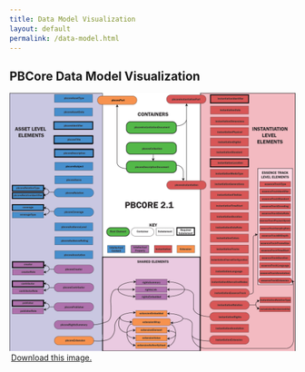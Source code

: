 ```yaml
---
title: Data Model Visualization
layout: default
permalink: /data-model.html
---
```

<div class="row">
  <div class="col-md-12">
    <h2 class="green title">PBCore Data Model Visualization</h2>
  </div>
</div>

<div class="row">
  <div class="col-md-1">
  </div>
  <div class="col-md-10">
    <img style="max-width:100%; object-fit:contain;" src="/assets/images/pbcoreDiagram_v3.png">
    <a style="margin:.2em;" class="green" href="/assets/images/pbcoreDiagram_v3.png" download>Download this image.</a>
  </div>
  <div class="col-md-1">
  </div>
</div>
